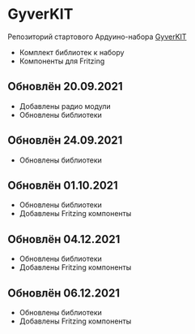 # GyverKIT
Репозиторий стартового Ардуино-набора [GyverKIT](https://kit.alexgyver.ru/)
- Комплект библиотек к набору
- Компоненты для Fritzing

## Обновлён 20.09.2021
- Добавлены радио модули
- Обновлены библиотеки

## Обновлён 24.09.2021
- Обновлены библиотеки

## Обновлён 01.10.2021
- Обновлены библиотеки
- Добавлены Fritzing компоненты

## Обновлён 04.12.2021
- Обновлены библиотеки
- Добавлены Fritzing компоненты

## Обновлён 06.12.2021
- Обновлены библиотеки
- Добавлены Fritzing компоненты
